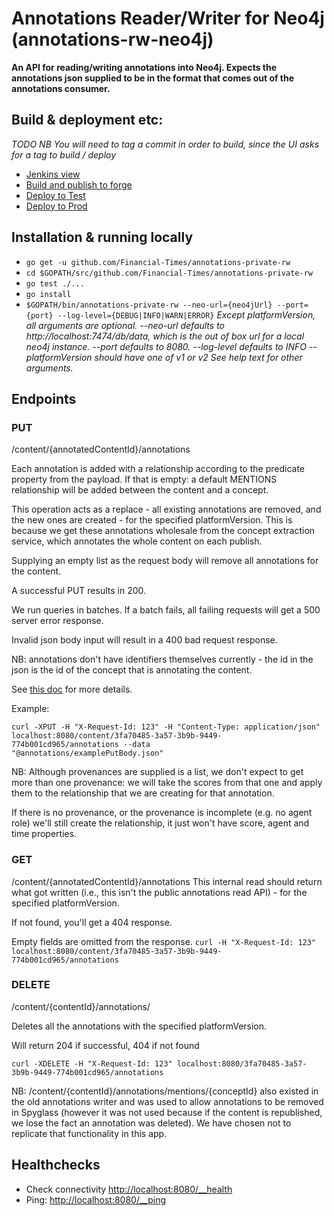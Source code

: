 # Annotations Reader/Writer for Neo4j (annotations-rw-neo4j)

__An API for reading/writing annotations into Neo4j. Expects the annotations json supplied to be in the format that comes out of the annotations consumer.__

## Build & deployment etc:
*TODO*
_NB You will need to tag a commit in order to build, since the UI asks for a tag to build / deploy_
* [Jenkins view](http://ftjen10085-lvpr-uk-p:8181/view/JOBS-annotations-rw-neo4j/)
* [Build and publish to forge](http://ftjen10085-lvpr-uk-p:8181/view/JOBS-annotations-rw-neo4j/job/annotations-rw-neo4j-build/)
* [Deploy to Test](http://ftjen10085-lvpr-uk-p:8181/view/JOBS-annotations-rw-neo4j/job/annotations-rw-neo4j-deploy-test/)
* [Deploy to Prod](http://ftjen10085-lvpr-uk-p:8181/view/JOBS-annotations-rw-neo4j/job/annotations-rw-neo4j-deploy-prod/)

## Installation & running locally
* `go get -u github.com/Financial-Times/annotations-private-rw`
* `cd $GOPATH/src/github.com/Financial-Times/annotations-private-rw`
* `go test ./...`
* `go install`
* `$GOPATH/bin/annotations-private-rw --neo-url={neo4jUrl} --port={port} --log-level={DEBUG|INFO|WARN|ERROR}`
_Except platformVersion, all arguments are optional.
--neo-url defaults to http://localhost:7474/db/data, which is the out of box url for a local neo4j instance.
--port defaults to 8080.
--log-level defaults to INFO
--platformVersion should have one of v1 or v2
See help text for other arguments._

## Endpoints

### PUT
/content/{annotatedContentId}/annotations

Each annotation is added with a relationship according to the predicate property from the payload.
If that is empty: a default MENTIONS relationship will be added between the content and a concept.

This operation acts as a replace - all existing annotations are removed, and the new ones are created - for the specified platformVersion. This is because we get these
annotations wholesale from the concept extraction service, which annotates the whole content on each publish.

Supplying an empty list as the request body will remove all annotations for the content.

A successful PUT results in 200.

We run queries in batches. If a batch fails, all failing requests will get a 500 server error response.

Invalid json body input will result in a 400 bad request response.

NB: annotations don't have identifiers themselves currently - the id in the json is the id of the concept that is annotating the content.

See [this doc](https://docs.google.com/document/d/1FE-JZDYJlKsxOIuQQkPwyyzcOkJQn8L3nNy1H8A8eDo) for more details.

Example:

    curl -XPUT -H "X-Request-Id: 123" -H "Content-Type: application/json" localhost:8080/content/3fa70485-3a57-3b9b-9449-774b001cd965/annotations --data
    "@annotations/examplePutBody.json"

NB: Although provenances are supplied is a list, we don't expect to get more than one provenance: we will take the scores from that one
and apply them to the relationship that we are creating for that annotation.

If there is no provenance, or the provenance is incomplete (e.g. no agent role) we'll still
create the relationship, it just won't have score, agent and time properties.

### GET
/content/{annotatedContentId}/annotations
This internal read should return what got written (i.e., this isn't the public annotations read API) - for the specified platformVersion.

If not found, you'll get a 404 response.

Empty fields are omitted from the response.
`curl -H "X-Request-Id: 123" localhost:8080/content/3fa70485-3a57-3b9b-9449-774b001cd965/annotations`

### DELETE
/content/{contentId}/annotations/

Deletes all the annotations with the specified platformVersion.

Will return 204 if successful, 404 if not found

`curl -XDELETE -H "X-Request-Id: 123" localhost:8080/3fa70485-3a57-3b9b-9449-774b001cd965/annotations`

NB: /content/{contentId}/annotations/mentions/{conceptId} also existed in the old annotations writer and was used to allow annotations to be removed in Spyglass (however it was not used because if the content is republished, we lose the fact an annotation was deleted). We have chosen not to replicate
that functionality in this app.


## Healthchecks
* Check connectivity [http://localhost:8080/__health](http://localhost:8080/__health)
* Ping: [http://localhost:8080/__ping](http://localhost:8080/__ping)
